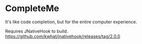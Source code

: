 # CompleteMe
It's like code completion, but for the entire computer experience.

Requires JNativeHook to build. https://github.com/kwhat/jnativehook/releases/tag/2.0.0
